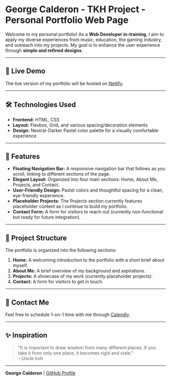 # George Calderon - TKH Project - Personal Portfolio Web Page

Welcome to my personal portfolio! As a **Web Developer in-training**, I aim to apply my diverse experiences from music, education, the gaming industry, and outreach into my projects. My goal is to enhance the user experience through **simple and refined designs**.

---

## 🚀 **Live Demo**

The live version of my portfolio will be hosted on [Netlify](https://gcalder1.netlify.app/). 

---

## 🛠️ **Technologies Used**

- **Frontend:** HTML, CSS
- **Layout:** Flexbox, Grid, and various spacing/decoration elements
- **Design:** Neutral-Darker Pastel color palette for a visually comfortable experience

---

## 🎯 **Features**

- **Floating Navigation Bar:** A responsive navigation bar that follows as you scroll, linking to different sections of the page.
- **Elegant Layout:** Organized into four main sections: Home, About Me, Projects, and Contact.
- **User-Friendly Design:** Pastel colors and thoughtful spacing for a clean, eye-friendly experience.
- **Placeholder Projects:** The Projects section currently features placeholder content as I continue to build my portfolio.
- **Contact Form:** A form for visitors to reach out (currently non-functional but ready for future integration).

---

## 📂 **Project Structure**

The portfolio is organized into the following sections:
1. **Home:** A welcoming introduction to the portfolio with a short brief about myself.
2. **About Me:** A brief overview of my background and aspirations.
3. **Projects:** A showcase of my work (currently placeholder projects).
4. **Contact:** A form for visitors to get in touch.

---

## 📧 **Contact Me**

Feel free to schedule 1-on-1 time with me through [Calendly](https://calendly.com/george-calderon2000/15min).

---

## ✨ **Inspiration**

> "It is important to draw wisdom from many different places. If you take it from only one place, it becomes rigid and stale."  
> – Uncle Iroh

---

**George Calderon** | [GitHub Profile](https://github.com/gcalder1)
